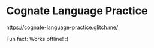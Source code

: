 # Cognate Language Practice

https://cognate-language-practice.glitch.me/

Fun fact: Works offline! :)

